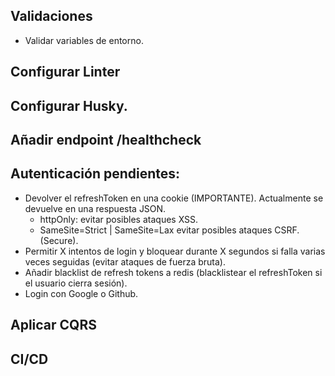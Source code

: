 ## Validaciones
  - Validar variables de entorno.

## Configurar Linter
## Configurar Husky.
## Añadir endpoint /healthcheck

## Autenticación pendientes:
  - Devolver el refreshToken en una cookie (IMPORTANTE). Actualmente se devuelve en 
    una respuesta JSON.
      - httpOnly: evitar posibles ataques XSS.
      - SameSite=Strict | SameSite=Lax evitar posibles ataques CSRF. (Secure).
  - Permitir X intentos de login y bloquear durante X segundos si falla varias 
    veces seguidas (evitar ataques de fuerza bruta).
  - Añadir blacklist de refresh tokens a redis (blacklistear el refreshToken si el usuario cierra sesión).
  - Login con Google o Github.

## Aplicar CQRS
## CI/CD
